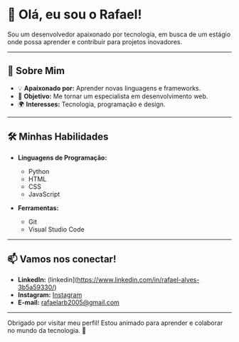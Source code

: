 # 👋 Olá, eu sou o Rafael!

Sou um desenvolvedor apaixonado por tecnologia, em busca de um estágio onde possa aprender e contribuir para projetos inovadores.

---

## 🌟 Sobre Mim

- 💡 **Apaixonado por:** Aprender novas linguagens e frameworks.
- 🎯 **Objetivo:** Me tornar um especialista em desenvolvimento web.
- 🌍 **Interesses:** Tecnologia, programação e design.

---

## 🛠️ Minhas Habilidades

- **Linguagens de Programação:**  
  - Python
  - HTML
  - CSS
  - JavaScript

- **Ferramentas:**  
  - Git
  - Visual Studio Code

---

## 📫 Vamos nos conectar!

- **LinkedIn:** (linkedin](https://www.linkedin.com/in/rafael-alves-3b5a59330/)
- **Instagram:** [Instagram](https://www.instagram.com/rafinha_.01._/)
- **E-mail:** rafaelarb2005@gmail.com

---

Obrigado por visitar meu perfil! Estou animado para aprender e colaborar no mundo da tecnologia. 🚀

